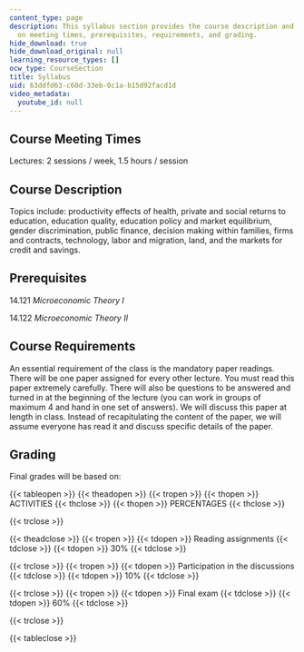 ```yaml
---
content_type: page
description: This syllabus section provides the course description and information
  on meeting times, prerequisites, requirements, and grading.
hide_download: true
hide_download_original: null
learning_resource_types: []
ocw_type: CourseSection
title: Syllabus
uid: 63ddfd63-c60d-33eb-0c1a-b15d92facd1d
video_metadata:
  youtube_id: null
---
```


Course Meeting Times
--------------------

Lectures: 2 sessions / week, 1.5 hours / session

Course Description
------------------

Topics include: productivity effects of health, private and social returns to education, education quality, education policy and market equilibrium, gender discrimination, public finance, decision making within families, firms and contracts, technology, labor and migration, land, and the markets for credit and savings.

Prerequisites
-------------

14.121 _Microeconomic Theory I_

14.122 _Microeconomic Theory II_

Course Requirements
-------------------

An essential requirement of the class is the mandatory paper readings. There will be one paper assigned for every other lecture. You must read this paper extremely carefully. There will also be questions to be answered and turned in at the beginning of the lecture (you can work in groups of maximum 4 and hand in one set of answers). We will discuss this paper at length in class. Instead of recapitulating the content of the paper, we will assume everyone has read it and discuss specific details of the paper.

Grading
-------

Final grades will be based on:

{{< tableopen >}}
{{< theadopen >}}
{{< tropen >}}
{{< thopen >}}
ACTIVITIES
{{< thclose >}}
{{< thopen >}}
PERCENTAGES
{{< thclose >}}

{{< trclose >}}

{{< theadclose >}}
{{< tropen >}}
{{< tdopen >}}
Reading assignments
{{< tdclose >}}
{{< tdopen >}}
30%
{{< tdclose >}}

{{< trclose >}}
{{< tropen >}}
{{< tdopen >}}
Participation in the discussions
{{< tdclose >}}
{{< tdopen >}}
10%
{{< tdclose >}}

{{< trclose >}}
{{< tropen >}}
{{< tdopen >}}
Final exam
{{< tdclose >}}
{{< tdopen >}}
60%
{{< tdclose >}}

{{< trclose >}}

{{< tableclose >}}